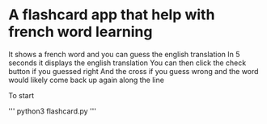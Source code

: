# A flashcard app that help with french word learning
It shows a french word and you can guess the english translation
In 5 seconds it displays the english translation
You can then click the check button if you guessed right
And the cross if you guess wrong and the word would likely come back up again along the line

To start

'''
python3 flashcard.py
'''
